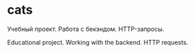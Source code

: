 # cats
Учебный проект. Работа с бекэндом. HTTP-запросы.

Educational project. Working with the backend. HTTP requests.
